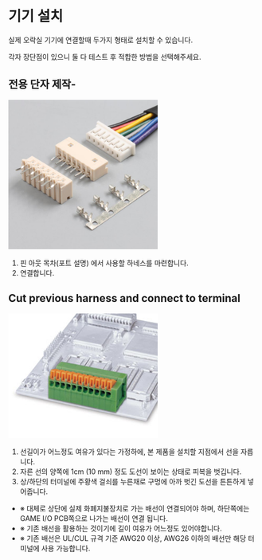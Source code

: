 <!--
SPDX-FileCopyrightText: © 2023 Jinwoo Park (pmnxis@gmail.com)

SPDX-License-Identifier: MIT OR Apache-2.0
-->

# 기기 설치
실제 오락실 기기에 연결할때 두가지 형태로 설치할 수 있습니다.

각자 장단점이 있으니 둘 다 테스트 후 적합한 방법을 선택해주세요.

## 전용 단자 제작-
<!--### 전용 단자 제작-->
<img src="images/53014.jpg" width="300" height="300">

  1. 핀 아웃 목차(포트 설명) 에서 사용할 하네스를 마련합니다.
  2. 연결합니다.

## Cut previous harness and connect to terminal
<!--### 기존 하네스에 터미널 단자 사용-->
<img src="images/141r.jpg" width="300" height="250">

  1. 선길이가 어느정도 여유가 있다는 가정하에, 본 제품을 설치할 지점에서 선을 자릅니다.
  2. 자른 선의 양쪽에 1cm (10 mm) 정도 도선이 보이는 상태로 피복을 벗깁니다.
  3. 상/하단의 터미널에 주황색 걸쇠를 누른채로 구멍에 아까 벗긴 도선을 튼튼하게 넣어줍니다.
  
 - ※ 대체로 상단에 실제 화폐지불장치로 가는 배선이 연결되어야 하며, 하단쪽에는 GAME I/O PCB쪽으로 나가는 배선이 연결 됩니다.
 - ※ 기존 배선을 활용하는 것이기에 길이 여유가 어느정도 있어야합니다.
 - ※ 기존 배선은 UL/CUL 규격 기준 AWG20 이상, AWG26 이하의 배선만 해당 터미널에 사용 가능합니다.
